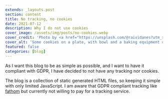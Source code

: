 ```yaml
---
extends: _layouts.post
section: content
title: No tracking, no cookies
date: 2021-07-12
description: Why I do not use cookies
cover_image: /assets/img/posts/no-cookies.webp
cover_credit: 'Photo by <a href="https://unsplash.com/@raividanes?utm_source=unsplash&utm_medium=referral&utm_content=creditCopyText">Rai Vidanes</a> on <a href="https://unsplash.com/?utm_source=unsplash&utm_medium=referral&utm_content=creditCopyText">Unsplash</a>'
cover_alt: 'Some cookies on a plate, with bowl and a baking equipment on the side'
featured: false
categories: [blog]
---
```


As I want this blog to be as simple as possible, and I want to have it compliant with GDPR, I have decided to not have any tracking nor cookies.

The blog is a collection of static generated HTML files, so keeping it simple with only limited JavaScript. I am aware that GDPR compliant tracking like [fathom](https://usefathom.com/) but currently not willing to pay for a tracking service.


